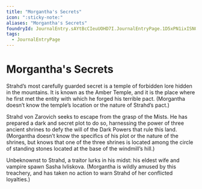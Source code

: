 ```yaml
---
title: "Morgantha's Secrets"
icon: ":sticky-note:"
aliases: "Morgantha's Secrets"
foundryId: JournalEntry.sAYtBcCIeuUOHD7I.JournalEntryPage.1D5xPN1ixISN0afs
tags:
  - JournalEntryPage
---
```


# Morgantha's Secrets
Strahd’s most carefully guarded secret is a temple of forbidden lore hidden in the mountains. It is known as the Amber Temple, and it is the place where he first met the entity with which he forged his terrible pact. (Morgantha doesn’t know the temple’s location or the nature of Strahd’s pact.)

Strahd von Zarovich seeks to escape from the grasp of the Mists. He has prepared a dark and secret plot to do so, harnessing the power of three ancient shrines to defy the will of the Dark Powers that rule this land. (Morgantha doesn’t know the specifics of his plot or the nature of the shrines, but knows that one of the three shrines is located among the circle of standing stones located at the base of the windmill’s hill.)

Unbeknownst to Strahd, a traitor lurks in his midst: his eldest wife and vampire spawn Sasha Ivliskova. (Morgantha is wildly amused by this treachery, and has taken no action to warn Strahd of her conflicted loyalties.)